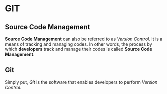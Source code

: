 # GIT

## Source Code Management

**Source Code Management** can also be referred to as _Version Control_. It is a means of tracking and managing codes. In other words, the process by which __developers__ track and manage their codes is called **Source Code Management**.

## Git

Simply put, *Git* is the software that enables developers to perform *Version Control*.
